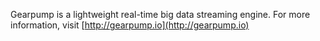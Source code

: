 Gearpump is a lightweight real-time big data streaming engine.
For more information, visit [http://gearpump.io](http://gearpump.io)

